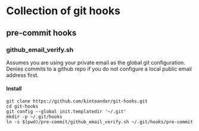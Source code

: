 # Collection of git hooks

## pre-commit hooks

### github_email_verify.sh
Assumes you are using your private email as the global git configuration.  
Denies commits to a github repo if you do not configure a local public email address first.

#### Install
```
git clone https://github.com/kintoandar/git-hooks.git
cd git-hooks
git config --global init.templatedir '~/.git'
mkdir -p ~/.git/hooks
ln -s $(pwd)/pre-commit/github_email_verify.sh ~/.git/hooks/pre-commit
```
